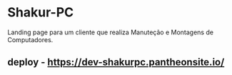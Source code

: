 # Shakur-PC
Landing page para um cliente que realiza Manuteção  e Montagens de Computadores.

## deploy  - https://dev-shakurpc.pantheonsite.io/
